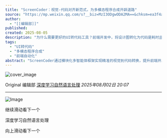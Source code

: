 ```yaml
---
title: "ScreenCoder：视觉-代码对齐新范式，为多模态程序合成开辟道路"
source: "https://mp.weixin.qq.com/s?__biz=MzI3ODgwODA2MA==&chksm=ea3f4ae065e477d6b07367b82bb6d1cf4467837edf60c093f7d013c8260fd6f618f13f092318&idx=2&mid=2247541910&sn=eea08998a08755a047aa959ff9a1339c#rd"
author:
  - "[[编辑部]]"
published:
created: 2025-08-05
description: "为什么需要更好的UI转代码工具？前端开发中，将设计图转化为代码是耗时且易错的过程。"
tags:
  - "UI转代码"
  - "多模态程序合成"
  - "前端自动化"
abstract: "ScreenCoder通过模块化多智能体框架实现精准的视觉到代码转换，提升前端开发效率。"
---
```

![cover_image](https://mmbiz.qpic.cn/mmbiz_jpg/gKaxjIx6bah8oqibuibrlghqm4P6Uy4u8R0ALfib72cq6A3rwLtDN3Vs3KibANU8mSqgBejSdL5tbJu0RoJUoZyMxw/0?wx_fmt=jpeg)

Original 编辑部 [深度学习自然语言处理](https://mp.weixin.qq.com/) *2025年08月02日 20:07*

---

![Image](https://mmbiz.qpic.cn/mmbiz_png/gKaxjIx6bahEkV3JfvLU8RNpaOBkjpGhU2gzPfFCzibbic5we8L4y1lficFdvurdcqZXiajZf0gosMW709VdGRPINg/640?wx_fmt=png&wxfrom=5&wx_lazy=1&wx_co=1&randomid=xhyqb3jk&tp=webp)

继续滑动看下一个

深度学习自然语言处理

向上滑动看下一个